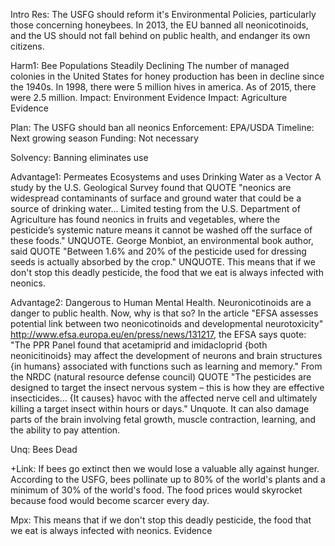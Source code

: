 Intro
	Res: The USFG should reform it's Environmental Policies, particularly those concerning honeybees.
	In 2013, the EU banned all neonicotinoids, and the US should not fall behind on public health, and endanger its own citizens.
	

Harm1: Bee Populations Steadily Declining
	The number of managed colonies in the United States for honey production has been in decline since the 1940s. In 1998, there were 5 million hives in america. As of 2015, there were 2.5 million. 
	Impact: Environment
		Evidence
	Impact: Agriculture
		Evidence

Plan: The USFG should ban all neonics
	Enforcement: EPA/USDA
	Timeline: Next growing season
	Funding: Not necessary

Solvency: Banning eliminates use


Advantage1: Permeates Ecosystems and uses Drinking Water as a Vector
	A study by the U.S. Geological Survey found that QUOTE "neonics are widespread contaminants of surface and ground water that could be a source of drinking water... Limited testing from the U.S. Department of Agriculture has found neonics in fruits and vegetables, where the pesticide’s systemic nature means it cannot be washed off the surface of these foods." UNQUOTE. George Monbiot, an environmental book author, said QUOTE "Between 1.6% and 20% of the pesticide used for dressing seeds is actually absorbed by the crop." UNQUOTE. This means that if we don't stop this deadly pesticide, the food that we eat is always infected with neonics.

Advantage2: Dangerous to Human Mental Health.
	Neuronicotinoids are a danger to public health. Now, why is that so? In the article "EFSA assesses potential link between two neonicotinoids and developmental neurotoxicity" http://www.efsa.europa.eu/en/press/news/131217, the EFSA says quote: "The PPR Panel found that acetamiprid  and imidacloprid {both neonicitinoids} may affect the development of neurons and brain structures {in humans} associated with functions such as learning and memory." From the NRDC (natural resource defense council) QUOTE "The pesticides are designed to target the insect nervous system – this is how they are effective insecticides... {It causes} havoc with the affected nerve cell and ultimately killing a target insect within hours or days." Unquote. It can also damage parts of the brain involving fetal growth, muscle contraction, learning, and the ability to pay attention.

Unq: Bees Dead

+Link: If bees go extinct then we would lose a valuable ally against hunger. According to the USFG, bees pollinate up to 80% of the world's plants and a minimum of 30% of the world's food. The food prices would skyrocket because food would become scarcer every day.

Mpx: This means that if we don't stop this deadly pesticide, the food that we eat is always infected with neonics.
	Evidence
